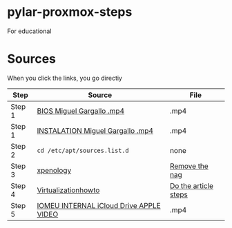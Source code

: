 # pylar-proxmox-steps
For educational

# Sources
When you click the links, you go directiy

Step | Source | File |
| --- | --- | --- |
| Step 1 | [BIOS Miguel Gargallo .mp4](https://www.icloud.com)| .mp4 |
| Step 1 | [INSTALATION Miguel Gargallo .mp4](https://www.icloud.com)| .mp4 |
| Step 2 | `cd /etc/apt/sources.list.d` | none |
| Step 3 | [xpenology](https://xpenology.com/forum/topic/60812-proxmox-repo-fix-remove-nag-and-update-to-newest-version-easy) | [Remove the nag](./01.script.sh) |
| Step 4 | [Virtualizationhowto](https://www.virtualizationhowto.com/2022/08/proxmox-update-no-subscription-repository-configuration) | [Do the article steps](./01.article.md) |
| Step 5 | [IOMEU INTERNAL iCloud Drive APPLE VIDEO](https://www.icloud.com)| .mp4 |
